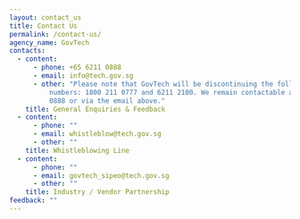```yaml
---
layout: contact_us
title: Contact Us
permalink: /contact-us/
agency_name: GovTech
contacts:
  - content:
      - phone: +65 6211 0888
      - email: info@tech.gov.sg
      - other: "Please note that GovTech will be discontinuing the following contact
          numbers: 1800 211 0777 and 6211 2100. We remain contactable at 6211
          0888 or via the email above."
    title: General Enquiries & Feedback
  - content:
      - phone: ""
      - email: whistleblow@tech.gov.sg
      - other: ""
    title: Whistleblowing Line
  - content:
      - phone: ""
      - email: govtech_sipeo@tech.gov.sg
      - other: ""
    title: Industry / Vendor Partnership
feedback: ""
---
```

